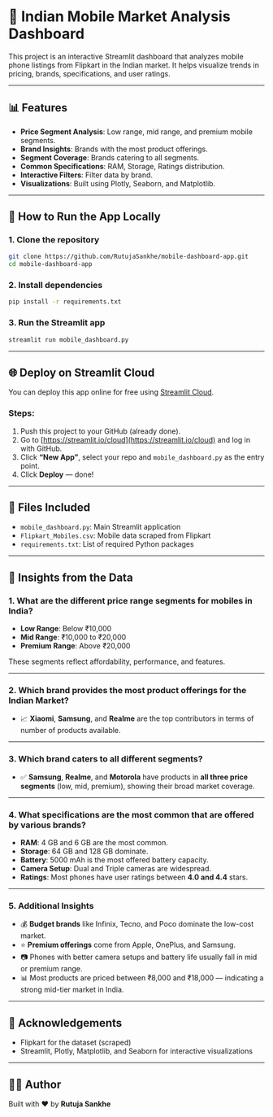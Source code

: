# 📱 Indian Mobile Market Analysis Dashboard

This project is an interactive Streamlit dashboard that analyzes mobile phone listings from Flipkart in the Indian market. It helps visualize trends in pricing, brands, specifications, and user ratings.

---

## 📊 Features

- **Price Segment Analysis**: Low range, mid range, and premium mobile segments.
- **Brand Insights**: Brands with the most product offerings.
- **Segment Coverage**: Brands catering to all segments.
- **Common Specifications**: RAM, Storage, Ratings distribution.
- **Interactive Filters**: Filter data by brand.
- **Visualizations**: Built using Plotly, Seaborn, and Matplotlib.

---

## 🚀 How to Run the App Locally

### 1. Clone the repository

```bash
git clone https://github.com/RutujaSankhe/mobile-dashboard-app.git
cd mobile-dashboard-app
````

### 2. Install dependencies

```bash
pip install -r requirements.txt
```

### 3. Run the Streamlit app

```bash
streamlit run mobile_dashboard.py
```

---

## 🌐 Deploy on Streamlit Cloud

You can deploy this app online for free using [Streamlit Cloud](https://streamlit.io/cloud).

### Steps:

1. Push this project to your GitHub (already done).
2. Go to [https://streamlit.io/cloud](https://streamlit.io/cloud) and log in with GitHub.
3. Click **“New App”**, select your repo and `mobile_dashboard.py` as the entry point.
4. Click **Deploy** — done!

---

## 📁 Files Included

* `mobile_dashboard.py`: Main Streamlit application
* `Flipkart_Mobiles.csv`: Mobile data scraped from Flipkart
* `requirements.txt`: List of required Python packages

---

## 🧠 Insights from the Data

### 1. What are the different price range segments for mobiles in India?

* **Low Range**: Below ₹10,000
* **Mid Range**: ₹10,000 to ₹20,000
* **Premium Range**: Above ₹20,000

These segments reflect affordability, performance, and features.

---

### 2. Which brand provides the most product offerings for the Indian Market?

* 📈 **Xiaomi**, **Samsung**, and **Realme** are the top contributors in terms of number of products available.

---

### 3. Which brand caters to all different segments?

* ✅ **Samsung**, **Realme**, and **Motorola** have products in **all three price segments** (low, mid, premium), showing their broad market coverage.

---

### 4. What specifications are the most common that are offered by various brands?

* **RAM**: 4 GB and 6 GB are the most common.
* **Storage**: 64 GB and 128 GB dominate.
* **Battery**: 5000 mAh is the most offered battery capacity.
* **Camera Setup**: Dual and Triple cameras are widespread.
* **Ratings**: Most phones have user ratings between **4.0 and 4.4** stars.

---

### 5. Additional Insights

* 💰 **Budget brands** like Infinix, Tecno, and Poco dominate the low-cost market.
* ⭐ **Premium offerings** come from Apple, OnePlus, and Samsung.
* 📷 Phones with better camera setups and battery life usually fall in mid or premium range.
* 📊 Most products are priced between ₹8,000 and ₹18,000 — indicating a strong mid-tier market in India.

---

## 🙌 Acknowledgements

* Flipkart for the dataset (scraped)
* Streamlit, Plotly, Matplotlib, and Seaborn for interactive visualizations

---

## 👩‍💻 Author

Built with ❤️ by **Rutuja Sankhe**
